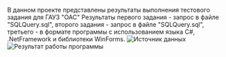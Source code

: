 В данном проекте представлены результаты выполнения тестового задания для ГАУЗ "ОАС"
Результаты первого задания - запрос в файле "SQLQuery.sql", второго задания - запрос в файле "SQLQuery.sql", третьего - в формате программы с использованием языка C#, .NetFramework и библиотеки WinForms.
<image src="/screenshots/data_source.png" alt="Источник данных"> <image src="/screenshots/result.png" alt="Результат работы программы">
